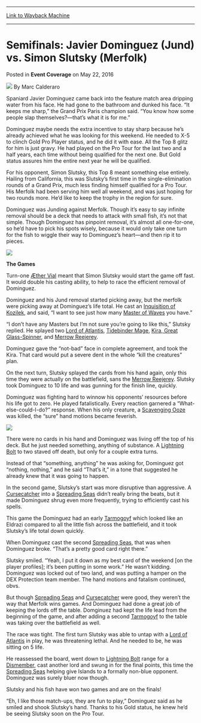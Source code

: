 
---
[Link to Wayback Machine](https://web.archive.org/web/20160526103109/http://magic.wizards.com/en/events/coverage/gpla16/semifinals-javier-dominguez-vs-simon-slutsky-2016-05-22)

[_metadata_:author]:- "Marc Calderaro"
[_metadata_:description]:- "Spaniard Javier Dominguez came back into the feature match area dripping water from his face. He had gone to the bathroom and dunked his face. “It keeps me sharp,” the Grand Prix Paris champion said. “You know how some people slap themselves?—that’s what it is for me.”"
[_metadata_:generator]:- "Drupal 7 (http://drupal.org)"
[_metadata_:node]:- "1024506"
[_metadata_:publish_date]:- "2016-05-22"
[_metadata_:source]:- "div-main-content"
[_metadata_:title]:- "Semifinals: Javier Dominguez (Jund) vs. Simon Slutsky (Merfolk)"
[_metadata_:wayback_capture_timestamp]:- "2016-05-26 10:31:09"
[_metadata_:wayback_raw_url]:- "https://web.archive.org/web/20160526103109id_/http://magic.wizards.com/en/events/coverage/gpla16/semifinals-javier-dominguez-vs-simon-slutsky-2016-05-22"
[_metadata_:wayback_url]:- "http://magic.wizards.com/en/events/coverage/gpla16/semifinals-javier-dominguez-vs-simon-slutsky-2016-05-22"
---


Semifinals: Javier Dominguez (Jund) vs. Simon Slutsky (Merfolk)
===============================================================



 Posted in **Event Coverage**
 on May 22, 2016 






![](https://media.magic.wizards.com/styles/auth_small/public/images/person/calderaro.jpg)
By Marc Calderaro











Spaniard Javier Dominguez came back into the feature match area dripping water from his face. He had gone to the bathroom and dunked his face. “It keeps me sharp,” the Grand Prix Paris champion said. “You know how some people slap themselves?—that’s what it is for me.”


Dominguez maybe needs the extra incentive to stay sharp because he’s already achieved what he was looking for this weekend. He needed to X-5 to clinch Gold Pro Player status, and he did it with ease. All the Top 8 glitz for him is just gravy. He had played on the Pro Tour for the last two and a half years, each time without being qualified for the next one. But Gold status assures him the entire next year he will be qualified.


For his opponent, Simon Slutsky, this Top 8 meant something else entirely. Hailing from California, this was Slutsky’s first time in the single-elimination rounds of a Grand Prix, much less finding himself qualified for a Pro Tour. His Merfolk had been serving him well all weekend, and was just hoping for two rounds more. He’d like to keep the trophy in the region for sure.


Dominguez was Junding against Merfolk. Though it’s easy to say infinite removal should be a deck that needs to attack with small fish, it’s not that simple. Though Dominguez has pinpoint removal, it’s almost all one-for-one, so he’d have to pick his spots wisely, because it would only take one turn for the fish to wiggle their way to Dominguez’s heart—and then rip it to pieces.


![](https://media.wizards.com/2016/events/gpla16/SF---Slutsky.jpg)


**The Games**


Turn-one [Æther Vial](http://gatherer.wizards.com/Pages/Card/Details.aspx?name=%C3%86ther+Vial) meant that Simon Slutsky would start the game off fast. It would double his casting ability, to help to race the efficient removal of Dominguez.


Dominguez and his Jund removal started picking away, but the merfolk were picking away at Dominguez’s life total. He cast an [Inquisition of Kozilek](http://gatherer.wizards.com/Pages/Card/Details.aspx?name=Inquisition+of+Kozilek), and said, “I want to see just how many [Master of Waves](http://gatherer.wizards.com/Pages/Card/Details.aspx?name=Master+of+Waves) you have.”


“I don’t have any Masters but I’m not sure you’re going to like this,” Slutsky replied. He splayed two [Lord of Atlantis](http://gatherer.wizards.com/Pages/Card/Details.aspx?name=Lord+of+Atlantis), [Tidebinder Mage](http://gatherer.wizards.com/Pages/Card/Details.aspx?name=Tidebinder+Mage), [Kira, Great Glass-Spinner](http://gatherer.wizards.com/Pages/Card/Details.aspx?name=Kira%2C+Great+Glass-Spinner), and [Merrow Reejerey](http://gatherer.wizards.com/Pages/Card/Details.aspx?name=Merrow+Reejerey).


Dominguez gave the “not-bad” face in complete agreement, and took the Kira. That card would put a severe dent in the whole “kill the creatures” plan.


On the next turn, Slutsky splayed the cards from his hand again, only this time they were actually on the battlefield, sans the [Merrow Reejerey](http://gatherer.wizards.com/Pages/Card/Details.aspx?name=Merrow+Reejerey). Slutsky took Dominguez to 10 life and was gunning for the finish line, quickly.


Dominguez was fighting hard to winnow his opponents’ resources before his life got to zero. He played fatalistically. Every reaction garnered a “What-else-could-I-do?” response. When his only creature, a [Scavenging Ooze](http://gatherer.wizards.com/Pages/Card/Details.aspx?name=Scavenging+Ooze) was killed, the “sure” hand motions became feverish.


![](https://media.wizards.com/2016/events/gpla16/SF---Dominguez.jpg)


There were no cards in his hand and Dominguez was living off the top of his deck. But he just needed something, anything of substance. A [Lightning Bolt](http://gatherer.wizards.com/Pages/Card/Details.aspx?name=Lightning+Bolt) to two staved off death, but only for a couple extra turns.


Instead of that “something, anything” he was asking for, Dominguez got “nothing, nothing,” and he said “That’s it,” in a tone that suggested he already knew that it was going to happen.


In the second game, Slutsky’s start was more disruptive than aggressive. A [Cursecatcher](http://gatherer.wizards.com/Pages/Card/Details.aspx?name=Cursecatcher) into a [Spreading Seas](http://gatherer.wizards.com/Pages/Card/Details.aspx?name=Spreading+Seas) didn’t really bring the beats, but it made Dominguez shrug even more frequently, trying to efficiently cast his spells.


This game the Dominguez had an early [Tarmogoyf](http://gatherer.wizards.com/Pages/Card/Details.aspx?name=Tarmogoyf) which looked like an Eldrazi compared to all the little fish across the battlefield, and it took Slutsky’s life total down quickly.


When Dominguez cast the second [Spreading Seas](http://gatherer.wizards.com/Pages/Card/Details.aspx?name=Spreading+Seas), that was when Dominguez broke. “That’s a pretty good card right there.”


Slutsky smiled. “Yeah, I put it down as my best card of the weekend [on the player profiles]; it’s been putting in some work.” He wasn’t kidding. Dominguez was locked out of two land, and was putting a hamper on the DEX Protection team member. The hand motions and fatalism continued, obvs.


But though [Spreading Seas](http://gatherer.wizards.com/Pages/Card/Details.aspx?name=Spreading+Seas) and [Cursecatcher](http://gatherer.wizards.com/Pages/Card/Details.aspx?name=Cursecatcher) were good, they weren’t the way that Merfolk wins games. And Dominguez had done a great job of keeping the lords off the table. Domginuez had kept the life lead from the beginning of the game, and after adding a second [Tarmogoyf](http://gatherer.wizards.com/Pages/Card/Details.aspx?name=Tarmogoyf) to the table was taking over the battlefield as well.


The race was tight. The first turn Slutsky was able to untap with a [Lord of Atlantis](http://gatherer.wizards.com/Pages/Card/Details.aspx?name=Lord+of+Atlantis) in play, he was threatening lethal. And he needed to be, he was sitting on 5 life.


He reassessed the board, went down to [Lightning Bolt](http://gatherer.wizards.com/Pages/Card/Details.aspx?name=Lightning+Bolt) range for a [Dismember](http://gatherer.wizards.com/Pages/Card/Details.aspx?name=Dismember), cast another lord and swung in for the final points, this time the [Spreading Seas](http://gatherer.wizards.com/Pages/Card/Details.aspx?name=Spreading+Seas) helping give Islands to a formally non-blue opponent. Dominguez was surely bluer now though.


Slutsky and his fish have won two games and are on the finals!


“Eh, I like those match-ups, they are fun to play,” Dominguez said as he smiled and shook Slutsky’s hand. Thanks to his Gold status, he knew he’d be seeing Slutsky soon on the Pro Tour.







